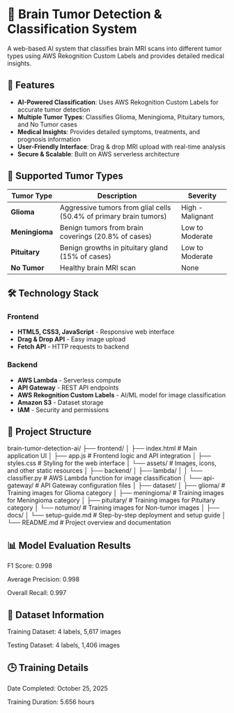 # 🧠 Brain Tumor Detection & Classification System

A web-based AI system that classifies brain MRI scans into different tumor types using AWS Rekognition Custom Labels and provides detailed medical insights.

## 🚀 Features

- **AI-Powered Classification**: Uses AWS Rekognition Custom Labels for accurate tumor detection
- **Multiple Tumor Types**: Classifies Glioma, Meningioma, Pituitary tumors, and No Tumor cases
- **Medical Insights**: Provides detailed symptoms, treatments, and prognosis information
- **User-Friendly Interface**: Drag & drop MRI upload with real-time analysis
- **Secure & Scalable**: Built on AWS serverless architecture

## 🏥 Supported Tumor Types

| Tumor Type | Description | Severity |
|------------|-------------|----------|
| **Glioma** | Aggressive tumors from glial cells (50.4% of primary brain tumors) | High - Malignant |
| **Meningioma** | Benign tumors from brain coverings (20.8% of cases) | Low to Moderate |
| **Pituitary** | Benign growths in pituitary gland (15% of cases) | Low to Moderate |
| **No Tumor** | Healthy brain MRI scan | None |

## 🛠️ Technology Stack

### Frontend
- **HTML5, CSS3, JavaScript** - Responsive web interface
- **Drag & Drop API** - Easy image upload
- **Fetch API** - HTTP requests to backend

### Backend
- **AWS Lambda** - Serverless compute
- **API Gateway** - REST API endpoints
- **AWS Rekognition Custom Labels** - AI/ML model for image classification
- **Amazon S3** - Dataset storage
- **IAM** - Security and permissions

## 📁 Project Structure

brain-tumor-detection-ai/
├── frontend/
│   ├── index.html              # Main application UI
│   ├── app.js                  # Frontend logic and API integration
│   ├── styles.css              # Styling for the web interface
│   └── assets/                 # Images, icons, and other static resources
│
├── backend/
│   ├── lambda/
│   │   └── classifier.py       # AWS Lambda function for image classification
│   └── api-gateway/            # API Gateway configuration files
│
├── dataset/
│   ├── glioma/                 # Training images for Glioma category
│   ├── meningioma/             # Training images for Meningioma category
│   ├── pituitary/              # Training images for Pituitary category
│   └── notumor/                # Training images for Non-tumor images
│
├── docs/
│   └── setup-guide.md          # Step-by-step deployment and setup guide
│
└── README.md                   # Project overview and documentation


## 📊 Model Evaluation Results

F1 Score: 0.998

Average Precision: 0.998

Overall Recall: 0.997

## 🧠 Dataset Information

Training Dataset: 4 labels, 5,617 images

Testing Dataset: 4 labels, 1,406 images

## 🕒 Training Details

Date Completed: October 25, 2025

Training Duration: 5.656 hours